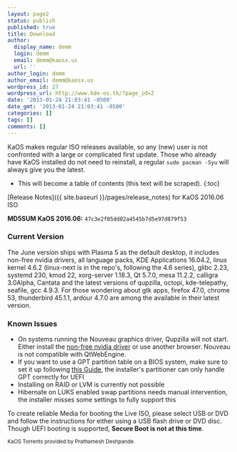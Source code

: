 ```yaml
---
layout: page2
status: publish
published: true
title: Download
author:
  display_name: demm
  login: demm
  email: demm@kaosx.us
  url: ''
author_login: demm
author_email: demm@kaosx.us
wordpress_id: 27
wordpress_url: http://www.kde-os.tk/?page_id=2
date: '2013-01-24 21:03:41 -0500'
date_gmt: '2013-01-24 21:03:41 -0500'
categories: []
tags: []
comments: []
---
```

KaOS makes regular ISO releases available, so any (new) user is not confronted with a large or complicated first update. Those who already have KaOS installed do not need to reinstall, a regular `sudo pacman -Syu` will always give you the latest.

* This will become a table of contents (this text will be scraped).
{:toc}

[Release Notes]({{ site.baseurl }}/pages/release_notes) for KaOS 2016.06 ISO

**MD5SUM KaOS 2016.06:**  `47c3e2f05dd02a4545b7d5e97d879f53`

### Current Version <a id="Current_Version"></a>
The June version ships with Plasma 5 as the default desktop, it includes non-free nvidia drivers, all language packs, KDE Applications 16.04.2, linux kernel 4.6.2 (linux-next is in the repo's, following the 4.6 series), glibc 2.23, systemd 230, kmod 22, xorg-server 1.18.3, Qt 5.7.0, mesa 11.2.2, calligra 3.0Alpha, Cantata and the latest versions of qupzilla, octopi, kde-telepathy, seafile, gcc 4.9.3.
For those wondering about gtk apps, firefox 47.0, chrome 53, thunderbird 45.1.1, ardour 4.7.0 are among the available in their latest version.

### Known Issues <a id="Known_Issues"></a>

* On systems running the Nouveau graphics driver, Qupzilla will not start.  Either install the <a class="fancybox-iframe" href="{{ site.baseurl }}/docs/nvidia/" title="non-free nvidia">non-free nvidia driver</a> or use another browser.  Nouveau is not compatible with QtWebEngine.
* If you want to use a GPT partition table on a BIOS system, make sure to set it up following <a title="GPT on BIOS" href="{{ site.baseurl }}/docs/bios_gpt/">this Guide</a>, the installer's partitioner can only handle GPT correctly for UEFI
* Installing on RAID or LVM is currently not possible
* Hibernate on LUKS enabled swap partitions needs manual intervention, the installer misses some settings to fully support this

To create reliable Media for booting the Live ISO, please select USB or DVD and follow the instructions for either using a USB flash drive or DVD disc.
Though UEFI booting is supported, **Secure Boot is not at this time**.
<p><small>KaOS Torrents provided by Prathamesh Deshpande.</small></p>
